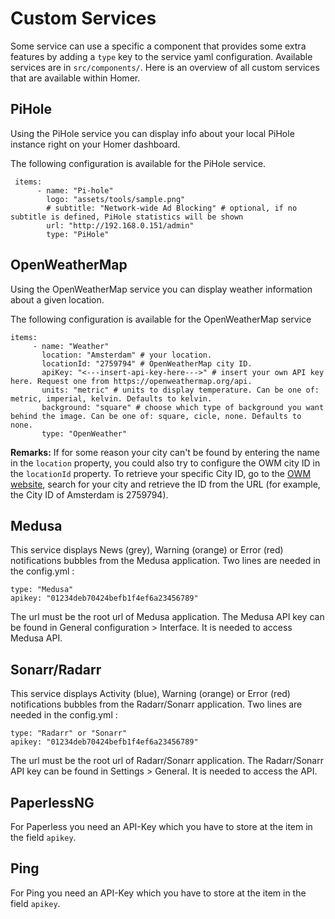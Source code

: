 # Custom Services

Some service can use a specific a component that provides some extra features by adding a `type` key to the service yaml
configuration. Available services are in `src/components/`. Here is an overview of all custom services that are available 
within Homer.

## PiHole

Using the PiHole service you can display info about your local PiHole instance right on your Homer dashboard.

The following configuration is available for the PiHole service.

```
 items:
      - name: "Pi-hole"
        logo: "assets/tools/sample.png"
        # subtitle: "Network-wide Ad Blocking" # optional, if no subtitle is defined, PiHole statistics will be shown
        url: "http://192.168.0.151/admin"
        type: "PiHole"
```


## OpenWeatherMap

Using the OpenWeatherMap service you can display weather information about a given location.

The following configuration is available for the OpenWeatherMap service

```
items:
     - name: "Weather"
       location: "Amsterdam" # your location.
       locationId: "2759794" # OpenWeatherMap city ID.
       apiKey: "<---insert-api-key-here--->" # insert your own API key here. Request one from https://openweathermap.org/api.
       units: "metric" # units to display temperature. Can be one of: metric, imperial, kelvin. Defaults to kelvin.
       background: "square" # choose which type of background you want behind the image. Can be one of: square, cicle, none. Defaults to none.
       type: "OpenWeather"
```

**Remarks:**
If for some reason your city can't be found by entering the name in the `location` property, you could also try to configure the OWM city ID in the `locationId` property. To retrieve your specific City ID, go to the [OWM website](https://openweathermap.org), search for your city and retrieve the ID from the URL (for example, the City ID of Amsterdam is 2759794).


## Medusa

This service displays News (grey), Warning (orange) or Error (red) notifications bubbles from the Medusa application.
Two lines are needed in the config.yml :
```
type: "Medusa"
apikey: "01234deb70424befb1f4ef6a23456789"
```
The url must be the root url of Medusa application.
The Medusa API key can be found in General configuration > Interface. It is needed to access Medusa API.


## Sonarr/Radarr

This service displays Activity (blue), Warning (orange) or Error (red) notifications bubbles from the Radarr/Sonarr application.
Two lines are needed in the config.yml :
```
type: "Radarr" or "Sonarr"
apikey: "01234deb70424befb1f4ef6a23456789"
```
The url must be the root url of Radarr/Sonarr application.
The Radarr/Sonarr API key can be found in Settings > General. It is needed to access the API.


## PaperlessNG

For Paperless you need an API-Key which you have to store at the item in the field `apikey`.


## Ping

For Ping you need an API-Key which you have to store at the item in the field `apikey`.
